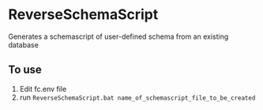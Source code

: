 # ReverseSchemaScript 

Generates a schemascript of user-defined schema from an existing database 

## To use

1. Edit fc.env file
1. run `ReverseSchemaScript.bat name_of_schemascript_file_to_be_created`
